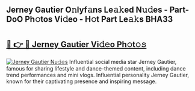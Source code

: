 ## Jerney Gautier O𝚗lyf𝚊ns Le𝚊𝚔ed N𝚞𝚍es - Part-DoO Ph𝚘tos Vi𝚍eo - H𝚘t Part Le𝚊𝚔s BHA33

# <h2><a href="http://hf5wd3.feru.top/?c=Jerney+Gautier">🔗 👉 🔴 Jerney Gautier Vi𝚍𝚎o Ph𝚘t𝚘𝚜</a></h2>

[![Jerney Gautier Nu𝚍𝚎s](https://i.imgur.com/0TWrTi3.gif)](http://hf5wd3.feru.top/?c=Jerney+Gautier)
Influential social media star Jerney Gautier, famous for sharing lifestyle and dance-themed content, including dance trend performances and mini vlogs. Influential personality Jerney Gautier, known for their captivating presence and inspiring message. 
